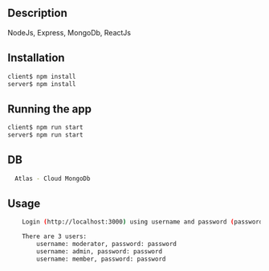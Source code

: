 ## Description

NodeJs, Express, MongoDb, ReactJs  

## Installation

```bash
client$ npm install
server$ npm install
```

## Running the app

```bash
client$ npm run start
server$ npm run start
```

## DB

```bash
  Atlas - Cloud MongoDb
```

## Usage
```bash
    Login (http://localhost:3000) using username and password (password stored without hashing)

    There are 3 users:
        username: moderator, password: password
        username: admin, password: password
        username: member, password: password
```